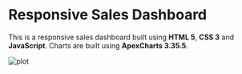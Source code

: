 # Responsive Sales Dashboard

This is a responsive sales dashboard built using **HTML 5**, **CSS 3** and **JavaScript**. Charts are built using **ApexCharts 3.35.5**.

![plot](https://github.com/BobsProgrammingAcademy/responsive-sales-dashboard/blob/master/images/large.png?raw=true)

